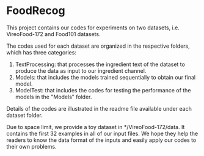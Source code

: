 # FoodRecog

This project contains our codes for experiments on two datasets, i.e. VireoFood-172 and Food101 datasets. 

The codes used for each dataset are organized in the respective folders, which has three categories:
1. TextProcessing: that processes the ingredient text of the dataset to produce the data as input to our ingredient channel.
2. Models: that includes the models trained sequentially to obtain our final model. 
3. ModelTest: that includes the codes for testing the performance of the models in the "Models" folder.

Details of the codes are illustrated in the readme file available under each dataset folder. 

Due to space limit, we provide a toy dataset in */VireoFood-172/data. It contains the first 32 examples in all of our input files. We hope they help the readers to know the data format of the inputs and easily apply our codes to their own problems. 
